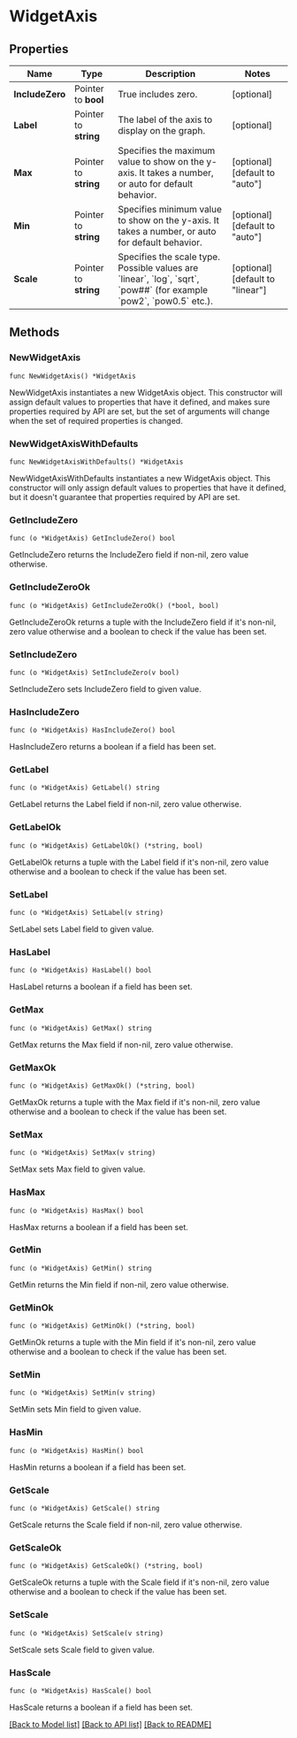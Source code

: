 # WidgetAxis

## Properties

| Name            | Type                  | Description                                                                                                                                                                     | Notes                            |
| --------------- | --------------------- | ------------------------------------------------------------------------------------------------------------------------------------------------------------------------------- | -------------------------------- |
| **IncludeZero** | Pointer to **bool**   | True includes zero.                                                                                                                                                             | [optional]                       |
| **Label**       | Pointer to **string** | The label of the axis to display on the graph.                                                                                                                                  | [optional]                       |
| **Max**         | Pointer to **string** | Specifies the maximum value to show on the y-axis. It takes a number, or auto for default behavior.                                                                             | [optional] [default to "auto"]   |
| **Min**         | Pointer to **string** | Specifies minimum value to show on the y-axis. It takes a number, or auto for default behavior.                                                                                 | [optional] [default to "auto"]   |
| **Scale**       | Pointer to **string** | Specifies the scale type. Possible values are &#x60;linear&#x60;, &#x60;log&#x60;, &#x60;sqrt&#x60;, &#x60;pow##&#x60; (for example &#x60;pow2&#x60;, &#x60;pow0.5&#x60; etc.). | [optional] [default to "linear"] |

## Methods

### NewWidgetAxis

`func NewWidgetAxis() *WidgetAxis`

NewWidgetAxis instantiates a new WidgetAxis object.
This constructor will assign default values to properties that have it defined,
and makes sure properties required by API are set, but the set of arguments
will change when the set of required properties is changed.

### NewWidgetAxisWithDefaults

`func NewWidgetAxisWithDefaults() *WidgetAxis`

NewWidgetAxisWithDefaults instantiates a new WidgetAxis object.
This constructor will only assign default values to properties that have it defined,
but it doesn't guarantee that properties required by API are set.

### GetIncludeZero

`func (o *WidgetAxis) GetIncludeZero() bool`

GetIncludeZero returns the IncludeZero field if non-nil, zero value otherwise.

### GetIncludeZeroOk

`func (o *WidgetAxis) GetIncludeZeroOk() (*bool, bool)`

GetIncludeZeroOk returns a tuple with the IncludeZero field if it's non-nil, zero value otherwise
and a boolean to check if the value has been set.

### SetIncludeZero

`func (o *WidgetAxis) SetIncludeZero(v bool)`

SetIncludeZero sets IncludeZero field to given value.

### HasIncludeZero

`func (o *WidgetAxis) HasIncludeZero() bool`

HasIncludeZero returns a boolean if a field has been set.

### GetLabel

`func (o *WidgetAxis) GetLabel() string`

GetLabel returns the Label field if non-nil, zero value otherwise.

### GetLabelOk

`func (o *WidgetAxis) GetLabelOk() (*string, bool)`

GetLabelOk returns a tuple with the Label field if it's non-nil, zero value otherwise
and a boolean to check if the value has been set.

### SetLabel

`func (o *WidgetAxis) SetLabel(v string)`

SetLabel sets Label field to given value.

### HasLabel

`func (o *WidgetAxis) HasLabel() bool`

HasLabel returns a boolean if a field has been set.

### GetMax

`func (o *WidgetAxis) GetMax() string`

GetMax returns the Max field if non-nil, zero value otherwise.

### GetMaxOk

`func (o *WidgetAxis) GetMaxOk() (*string, bool)`

GetMaxOk returns a tuple with the Max field if it's non-nil, zero value otherwise
and a boolean to check if the value has been set.

### SetMax

`func (o *WidgetAxis) SetMax(v string)`

SetMax sets Max field to given value.

### HasMax

`func (o *WidgetAxis) HasMax() bool`

HasMax returns a boolean if a field has been set.

### GetMin

`func (o *WidgetAxis) GetMin() string`

GetMin returns the Min field if non-nil, zero value otherwise.

### GetMinOk

`func (o *WidgetAxis) GetMinOk() (*string, bool)`

GetMinOk returns a tuple with the Min field if it's non-nil, zero value otherwise
and a boolean to check if the value has been set.

### SetMin

`func (o *WidgetAxis) SetMin(v string)`

SetMin sets Min field to given value.

### HasMin

`func (o *WidgetAxis) HasMin() bool`

HasMin returns a boolean if a field has been set.

### GetScale

`func (o *WidgetAxis) GetScale() string`

GetScale returns the Scale field if non-nil, zero value otherwise.

### GetScaleOk

`func (o *WidgetAxis) GetScaleOk() (*string, bool)`

GetScaleOk returns a tuple with the Scale field if it's non-nil, zero value otherwise
and a boolean to check if the value has been set.

### SetScale

`func (o *WidgetAxis) SetScale(v string)`

SetScale sets Scale field to given value.

### HasScale

`func (o *WidgetAxis) HasScale() bool`

HasScale returns a boolean if a field has been set.

[[Back to Model list]](../README.md#documentation-for-models) [[Back to API list]](../README.md#documentation-for-api-endpoints) [[Back to README]](../README.md)
